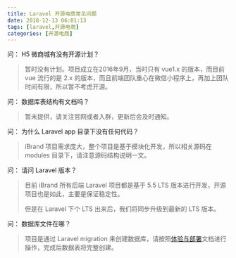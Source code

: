 ```yaml
---
title: Laravel 开源电商常见问题
date: 2018-12-13 06:01:13
tags: [laravel,开源电商]
categories: [开源电商]
---
```


问： H5 微商城有没有开源计划？

> 暂时没有计划。项目成立在2016年9月，当时只有 vue1.x 的版本，而目前 vue 流行的是 2.x 的版本，而且前端团队重心在微信小程序上，再加上团队时间有限，所以暂不考虑开源。

问： 数据库表结构有文档吗？

> 暂未提供，请关注官网或者入群，更新后会及时通知。

问： 为什么 Laravel  app 目录下没有任何代码？

> iBrand 项目需求庞大，整个项目是基于模块化开发，所以相关源码在 modules 目录下，请注意源码结构说明一文。

问： 请问 Laravel 版本？

> 目前 iBrand 所有后端 Laravel 项目都是基于 5.5 LTS 版本进行开发，开源项目也是如此，主要是保证稳定性。
>
> 但是在 Laravel 下个 LTS 出来后，我们将同步升级到最新的 LTS 版本。

问： 数据库文件在哪？

> 项目是通过 Laravel migration 来创建数据库，请按照[体验与部署](https://www.ibrand.cc/open/article?course_id=1&chapter_id=1&article_id=26)文档进行操作，完成后数据表将完整创建。